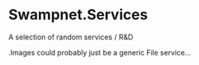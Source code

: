 # Swampnet.Services
A selection of random services / R&amp;D

.Images could probably just be a generic File service...